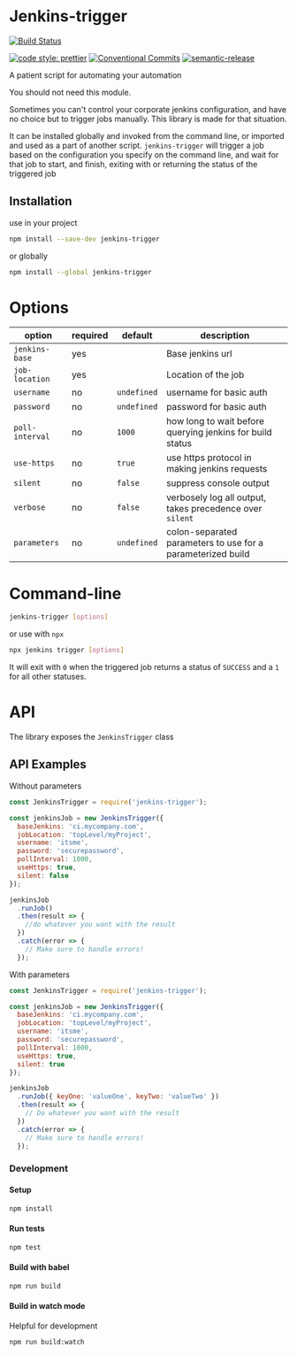 # Jenkins-trigger

[![Build Status](https://travis-ci.org/BearAlliance/jenkins-wait.svg?branch=master)](https://travis-ci.org/BearAlliance/jenkins-wait)

[![code style: prettier](https://img.shields.io/badge/code_style-prettier-ff69b4.svg?style=flat-square)](https://github.com/prettier/prettier)
[![Conventional Commits](https://img.shields.io/badge/Conventional%20Commits-1.0.0-yellow.svg)](https://conventionalcommits.org)
[![semantic-release](https://img.shields.io/badge/%20%20%F0%9F%93%A6%F0%9F%9A%80-semantic--release-e10079.svg)](https://github.com/semantic-release/semantic-release)

A patient script for automating your automation

You should not need this module.

Sometimes you can't control your corporate jenkins configuration, and have no choice but to trigger jobs manually.
This library is made for that situation.

It can be installed globally and invoked from the command line, or imported and used as a part of another script.
`jenkins-trigger` will trigger a job based on the configuration you specify on the command line, and wait for that job to start, and finish, exiting with or returning the status of the triggered job

## Installation

use in your project

```bash
npm install --save-dev jenkins-trigger
```

or globally

```bash
npm install --global jenkins-trigger
```

# Options

| option          | required | default     | description                                                 |
| --------------- | -------- | ----------- | ----------------------------------------------------------- |
| `jenkins-base`  | yes      |             | Base jenkins url                                            |
| `job-location`  | yes      |             | Location of the job                                         |
| `username`      | no       | `undefined` | username for basic auth                                     |
| `password`      | no       | `undefined` | password for basic auth                                     |
| `poll-interval` | no       | `1000`      | how long to wait before querying jenkins for build status   |
| `use-https`     | no       | `true`      | use https protocol in making jenkins requests               |
| `silent`        | no       | `false`     | suppress console output                                     |
| `verbose`       | no       | `false`     | verbosely log all output, takes precedence over `silent`    |
| `parameters`    | no       | `undefined` | colon-separated parameters to use for a parameterized build |

# Command-line

```bash
jenkins-trigger [options]
```

or use with `npx`

```bash
npx jenkins trigger [options]
```

It will exit with `0` when the triggered job returns a status of `SUCCESS` and a `1` for all other statuses.

# API

The library exposes the `JenkinsTrigger` class

## API Examples

Without parameters

```javascript
const JenkinsTrigger = require('jenkins-trigger');

const jenkinsJob = new JenkinsTrigger({
  baseJenkins: 'ci.mycompany.com',
  jobLocation: 'topLevel/myProject',
  username: 'itsme',
  password: 'securepassword',
  pollInterval: 1000,
  useHttps: true,
  silent: false
});

jenkinsJob
  .runJob()
  .then(result => {
    //do whatever you want with the result
  })
  .catch(error => {
    // Make sure to handle errors!
  });
```

With parameters

```javascript
const JenkinsTrigger = require('jenkins-trigger');

const jenkinsJob = new JenkinsTrigger({
  baseJenkins: 'ci.mycompany.com',
  jobLocation: 'topLevel/myProject',
  username: 'itsme',
  password: 'securepassword',
  pollInterval: 1000,
  useHttps: true,
  silent: true
});

jenkinsJob
  .runJob({ keyOne: 'valueOne', keyTwo: 'valueTwo' })
  .then(result => {
    // Do whatever you want with the result
  })
  .catch(error => {
    // Make sure to handle errors!
  });
```

### Development

#### Setup

```bash
npm install
```

#### Run tests

```bash
npm test
```

#### Build with babel

```bash
npm run build
```

#### Build in watch mode

Helpful for development

```bash
npm run build:watch
```
